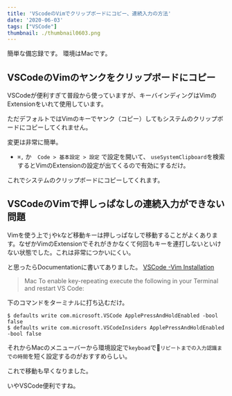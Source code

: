```yaml
---
title: 'VScodeのVimでクリップボードにコピー、連続入力の方法'
date: '2020-06-03'
tags: ["VSCode"]
thumbnail: ./thumbnail0603.png
---
```


簡単な備忘録です。
環境はMacです。

## VSCodeのVimのヤンクをクリップボードにコピー

VSCodeが便利すぎて普段から使っていますが、キーバインディングはVimのExtensionをいれて使用しています。

ただデフォルトではVimのキーでヤンク（コピー）してもシステムのクリップボードにコピーしてくれません。

変更は非常に簡単。  
- `⌘,` か　`Code > 基本設定 > 設定` で設定を開いて、
`useSystemClipboard`を検索するとVimのExtensionの設定が出てくるので有効にするだけ。

これでシステムのクリップボードにコピーしてくれます。


## VSCodeのVimで押しっぱなしの連続入力ができない問題

Vimを使う上で`j`や`k`など移動キーは押しっぱなしで移動することがよくあります。なぜかVimのExtensionでそれがきかなくて何回もキーを連打しないといけない状態でした。これは非常につかいにくい。

と思ったらDocumentationに書いてありました。
[VSCode -Vim Installation](https://marketplace.visualstudio.com/items?itemName=vscodevim.vim)

> Mac
> To enable key-repeating execute the following in your Terminal and restart VS Code:

下のコマンドをターミナルに打ち込むだけ。
```
$ defaults write com.microsoft.VSCode ApplePressAndHoldEnabled -bool false 
$ defaults write com.microsoft.VSCodeInsiders ApplePressAndHoldEnabled -bool false
```

それからMacのメニューバーから環境設定で`keyboad`で`リピートまでの入力認識までの時間`を短く設定するのがおすすめらしい。

これで移動も早くなりました。

いやVSCode便利ですね。